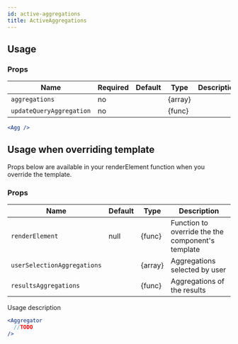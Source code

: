 ```yaml
---
id: active-aggregations
title: ActiveAggregations
---
```


## Usage

### Props

| Name                          | Required | Default       | Type      | Description             |
| ------------------------------|----------|---------------| ----------|-------------------------|
| ``aggregations``              | no       |               | {array}   |  |
| ``updateQueryAggregation``    | no       |               | {func}    |  |


```jsx
<Agg />
```

## Usage when overriding template

Props below are available in your renderElement function when you override the template.

### Props

| Name                          | Default       | Type      | Description                   |
| ------------------------------|---------------| ----------|-------------------------------|
| ``renderElement``             | null          | {func}    | Function to override the the component's template |
| ``userSelectionAggregations`` |               | {array}   | Aggregations selected by user |
| ``resultsAggregations``       |               | {func}    | Aggregations of the results   |

Usage description
```jsx
<Aggregator
  //TODO
/>
```
